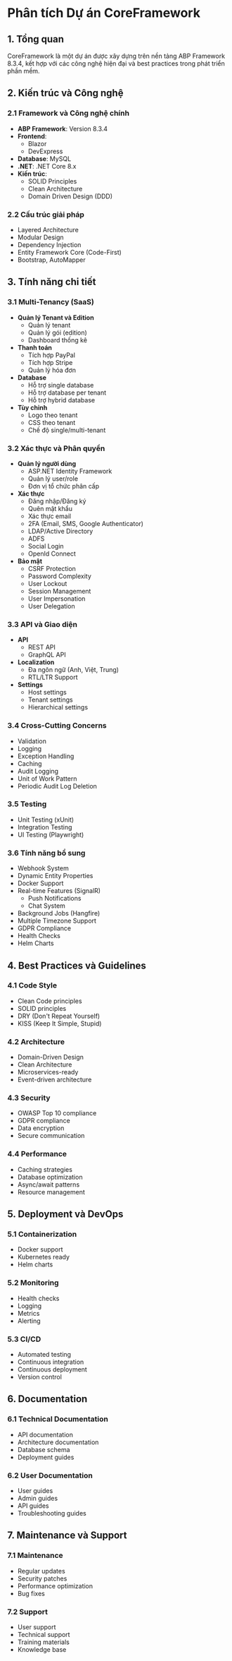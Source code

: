 # Phân tích Dự án CoreFramework

## 1. Tổng quan
CoreFramework là một dự án được xây dựng trên nền tảng ABP Framework 8.3.4, kết hợp với các công nghệ hiện đại và best practices trong phát triển phần mềm.

## 2. Kiến trúc và Công nghệ

### 2.1 Framework và Công nghệ chính
- **ABP Framework**: Version 8.3.4
- **Frontend**: 
  - Blazor
  - DevExpress
- **Database**: MySQL
- **.NET**: .NET Core 8.x
- **Kiến trúc**: 
  - SOLID Principles
  - Clean Architecture
  - Domain Driven Design (DDD)

### 2.2 Cấu trúc giải pháp
- Layered Architecture
- Modular Design
- Dependency Injection
- Entity Framework Core (Code-First)
- Bootstrap, AutoMapper

## 3. Tính năng chi tiết

### 3.1 Multi-Tenancy (SaaS)
- **Quản lý Tenant và Edition**
  - Quản lý tenant
  - Quản lý gói (edition)
  - Dashboard thống kê
- **Thanh toán**
  - Tích hợp PayPal
  - Tích hợp Stripe
  - Quản lý hóa đơn
- **Database**
  - Hỗ trợ single database
  - Hỗ trợ database per tenant
  - Hỗ trợ hybrid database
- **Tùy chỉnh**
  - Logo theo tenant
  - CSS theo tenant
  - Chế độ single/multi-tenant

### 3.2 Xác thực và Phân quyền
- **Quản lý người dùng**
  - ASP.NET Identity Framework
  - Quản lý user/role
  - Đơn vị tổ chức phân cấp
- **Xác thực**
  - Đăng nhập/Đăng ký
  - Quên mật khẩu
  - Xác thực email
  - 2FA (Email, SMS, Google Authenticator)
  - LDAP/Active Directory
  - ADFS
  - Social Login
  - OpenId Connect
- **Bảo mật**
  - CSRF Protection
  - Password Complexity
  - User Lockout
  - Session Management
  - User Impersonation
  - User Delegation

### 3.3 API và Giao diện
- **API**
  - REST API
  - GraphQL API
- **Localization**
  - Đa ngôn ngữ (Anh, Việt, Trung)
  - RTL/LTR Support
- **Settings**
  - Host settings
  - Tenant settings
  - Hierarchical settings

### 3.4 Cross-Cutting Concerns
- Validation
- Logging
- Exception Handling
- Caching
- Audit Logging
- Unit of Work Pattern
- Periodic Audit Log Deletion

### 3.5 Testing
- Unit Testing (xUnit)
- Integration Testing
- UI Testing (Playwright)

### 3.6 Tính năng bổ sung
- Webhook System
- Dynamic Entity Properties
- Docker Support
- Real-time Features (SignalR)
  - Push Notifications
  - Chat System
- Background Jobs (Hangfire)
- Multiple Timezone Support
- GDPR Compliance
- Health Checks
- Helm Charts

## 4. Best Practices và Guidelines

### 4.1 Code Style
- Clean Code principles
- SOLID principles
- DRY (Don't Repeat Yourself)
- KISS (Keep It Simple, Stupid)

### 4.2 Architecture
- Domain-Driven Design
- Clean Architecture
- Microservices-ready
- Event-driven architecture

### 4.3 Security
- OWASP Top 10 compliance
- GDPR compliance
- Data encryption
- Secure communication

### 4.4 Performance
- Caching strategies
- Database optimization
- Async/await patterns
- Resource management

## 5. Deployment và DevOps

### 5.1 Containerization
- Docker support
- Kubernetes ready
- Helm charts

### 5.2 Monitoring
- Health checks
- Logging
- Metrics
- Alerting

### 5.3 CI/CD
- Automated testing
- Continuous integration
- Continuous deployment
- Version control

## 6. Documentation

### 6.1 Technical Documentation
- API documentation
- Architecture documentation
- Database schema
- Deployment guides

### 6.2 User Documentation
- User guides
- Admin guides
- API guides
- Troubleshooting guides

## 7. Maintenance và Support

### 7.1 Maintenance
- Regular updates
- Security patches
- Performance optimization
- Bug fixes

### 7.2 Support
- User support
- Technical support
- Training materials
- Knowledge base 